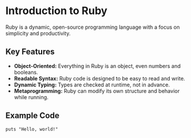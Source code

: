 <h1>Introduction to Ruby</h1>

<p>Ruby is a dynamic, open-source programming language with a focus on simplicity and productivity.</p>

<h2>Key Features</h2>

<ul>
<li><strong>Object-Oriented:</strong> Everything in Ruby is an object, even numbers and booleans.</li>
<li><strong>Readable Syntax:</strong> Ruby code is designed to be easy to read and write.</li>
<li><strong>Dynamic Typing:</strong> Types are checked at runtime, not in advance.</li>
<li><strong>Metaprogramming:</strong> Ruby can modify its own structure and behavior while running.</li>
</ul>

<h2>Example Code</h2>

<pre><code class="ruby">puts "Hello, world!"
</code></pre>
